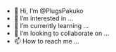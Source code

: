 - 👋 Hi, I’m @PlugsPakuko
- 👀 I’m interested in ...
- 🌱 I’m currently learning ...
- 💞️ I’m looking to collaborate on ...
- 📫 How to reach me ...

<!---
PlugsPakuko/PlugsPakuko is a ✨ special ✨ repository because its `README.md` (this file) appears on your GitHub profile.
You can click the Preview link to take a look at your changes.
--->
